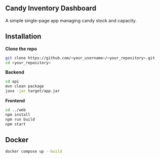 ## Candy Inventory Dashboard

A simple single-page app  managing candy stock and capacity.


## Installation

 **Clone the repo**  
   ```bash
   git clone https://github.com/<your_username>/<your_repository>.git
   cd <your_repository>
````

 **Backend**

   ```bash
   cd api
   mvn clean package
   java -jar target/app.jar
   ```

 **Frontend**

   ```bash
   cd ../web
   npm install
   npm run build
   npm start
   ```

## Docker

   ```bash
   docker compose up --build
   ```

